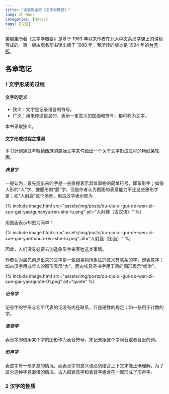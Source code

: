 ```yaml
---
title: "读裘锡圭的《文字学概要》"
lang: zh-Hans
categories: [Notes]
tags: [汉语]
---
```


裘锡圭所著《文字学概要》是基于 1963 年以来作者在北大中文系汉字课上的讲稿写成的。第一版由商务印书馆出版于 1988 年；我所读的版本是 1994 年的[台湾版](https://book.douban.com/subject/2204759/)。

## 各章笔记

### 1 文字形成的过程

#### 文字的定义

- 狭义：文字是记录语言的符号。
- 广义：用来传递信息的、表示一定意义的图画和符号，都可称为文字。

本书采取狭义。

#### 文字形成过程之推测

本书计划通过考察[纳西族](https://zh.wikipedia.org/wiki/%E7%BA%B3%E8%A5%BF%E6%97%8F)的原始文字来勾画出一个关于文字形成过程的粗线条轮廓。

##### 表意字

一般认为，最先造出来的字是一些直接表示具体事物的简单符号，即象形字；如像人形的“人”字、像鹿形的“鹿”字。但是作者认为图画的表意能力不比这些象形字差；如“人射鹿”这个场景，用古汉字表示即为

{% include image.html src="assets/img/posts/du-qiu-xi-gui-de-wen-zi-xue-gai-yao/guhanyu-ren-she-lu.png" alt="人射鹿（古汉语）" %}

用图画表示却更为简单：

{% include image.html src="assets/img/posts/du-qiu-xi-gui-de-wen-zi-xue-gai-yao/tuhua-ren-she-lu.png" alt="人射鹿（图画）" %}

因此，人们没有必要去创造象形字来表达这类事情。

作者认为最先创造出来的文字是一些跟事物所象征的意义有联系的字，即表意字；如古汉字用成年人的图形表示“大”，而古埃及圣书字用王笏的图形表示“统治”。

{% include image.html src="assets/img/posts/du-qiu-xi-gui-de-wen-zi-xue-gai-yao/quote-01.png" alt="quote" %}

##### 记号字

记号字的字形与它所代表的词没有内在联系，只是硬性的规定；如一些用于计数的字。

##### 表音字

表音字即借用某个字的图形作为表音符号，来记录跟这个字同音或者音近的词。

##### 形声字

表意字有一形多意的情况，而表音字的意义也必须结合上下文才能正确理解。为了区分这种字意混淆的情况，古人把表意字和表音字组合在一起形成了形声字。

### 2 汉字的性质
